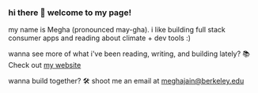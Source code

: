 ### hi there 👋 welcome to my page!

my name is Megha (pronounced may-gha). i like building full stack consumer apps and reading about climate + dev tools :)

wanna see more of what i've been reading, writing, and building lately? 📚 Check out [my website](https://www.meghajain.me/)

wanna build together? 🛠️ shoot me an email at meghajain@berkeley.edu

<!--

Wanna say hi and mark you were here? Sign my virtual yearbook: 

**themeghamind/themeghamind** is a ✨ _special_ ✨ repository because its `README.md` (this file) appears on your GitHub profile.

Here are some ideas to get you started:

- 🔭 I’m currently working on ...
- 🌱 I’m currently learning ...
- 👯 I’m looking to collaborate on ...
- 🤔 I’m looking for help with ...
- 💬 Ask me about ...
- 📫 How to reach me: ...
- 😄 Pronouns: ...
- ⚡ Fun fact: ...
-->
